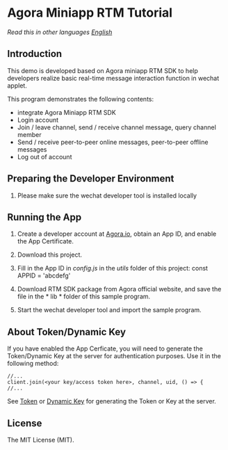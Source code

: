 # Agora Miniapp RTM Tutorial

*Read this in other languages [English](README.md)*

## Introduction

This demo is developed based on Agora miniapp RTM SDK to help developers realize basic real-time message interaction function in wechat applet.

This program demonstrates the following contents:

* integrate Agora Miniapp RTM SDK
* Login account
* Join / leave channel, send / receive channel message, query channel member
* Send / receive peer-to-peer online messages, peer-to-peer offline messages
* Log out of account

## Preparing the Developer Environment
1. Please make sure the wechat developer tool is installed locally

## Running the App
1. Create a developer account at [Agora.io](http://dashboard.agora.io/signin/), obtain an App ID, and enable the App Certificate.

2. Download this project.

3. Fill in the App ID in *config.js* in the *utils* folder of this project:
    const APPID = 'abcdefg'

4. Download RTM SDK package from Agora official website, and save the file in the * lib * folder of this sample program.

5. Start the wechat developer tool and import the sample program.

## About Token/Dynamic Key

If you have enabled the App Cerficate, you will need to generate the Token/Dynamic Key at the server for authentication purposes. Use it in the following method:

    //...
    client.join(<your key/access token here>, channel, uid, () => {
    //...
    	
See [Token](https://docs.agora.io/en/2.2/product/Video/Agora%20Basics/key_native?platform=Android) or [Dynamic Key](https://docs.agora.io/en/2.2/product/Video/Agora%20Basics/key_web?platform=Web) for generating the Token or Key at the server.

## License

The MIT License (MIT).
